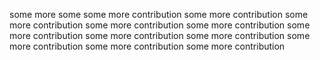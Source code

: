 some
more some
some more contribution
some more contribution
some more contribution
some more contribution
some more contribution
some more contribution
some more contribution
some more contribution
some more contribution
some more contribution
some more contribution
